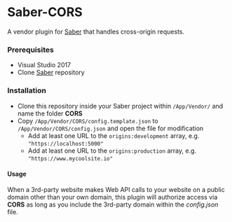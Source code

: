 # Saber-CORS
A vendor plugin for [Saber](https://github.com/Datasilk/Saber) that handles cross-origin requests.

### Prerequisites
* Visual Studio 2017
* Clone [Saber](https://github.com/Datasilk/Saber) repository

### Installation
* Clone this repository inside your Saber project within `/App/Vendor/` and name the folder **CORS**
* Copy `/App/Vendor/CORS/config.template.json` to `/App/Vendor/CORS/config.json` and open the file for modification
	* Add at least one URL to the `origins:development` array, e.g. `"https://localhost:5000"`
    * Add at least one URL to the `origins:production` array, e.g. `"https://www.mycoolsite.io"`

#### Usage
When a 3rd-party website makes Web API calls to your website on a public domain other than your own domain, this plugin will authorize access via **CORS** as long as you include the 3rd-party domain within the *config.json* file.